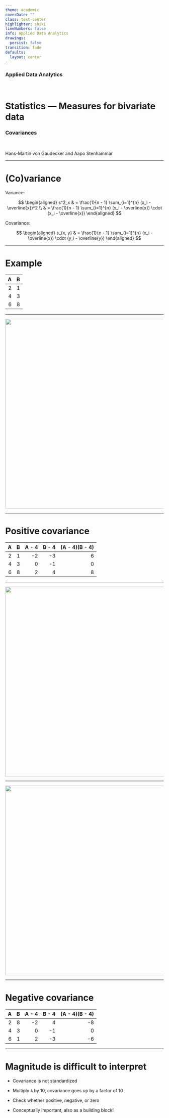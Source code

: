 ```yaml
---
theme: academic
coverDate: ""
class: text-center
highlighter: shiki
lineNumbers: false
info: Applied Data Analytics
drawings:
  persist: false
transition: fade
defaults:
  layout: center
---
```


### Applied Data Analytics

<br/>

# Statistics — Measures for bivariate data

### Covariances

<br/>

Hans-Martin von Gaudecker and Aapo Stenhammar

---

# (Co)variance

Variance:

$$
\begin{aligned}
s^2_x & = \frac{1}{n - 1} \sum_{i=1}^{n} (x_i - \overline{x})^2 \\
& = \frac{1}{n - 1} \sum_{i=1}^{n} (x_i - \overline{x}) \cdot (x_i - \overline{x})
\end{aligned}
$$

Covariance:

$$
\begin{aligned}
s_{x, y} & = \frac{1}{n - 1} \sum_{i=1}^{n} (x_i - \overline{x}) \cdot (y_i - \overline{y})
\end{aligned}
$$

---

# Example

|   A |   B |
| --: | --: |
|   2 |   1 |
|   4 |   3 |
|   6 |   8 |

---

<center>
<img src="/fig_orig.svg" width=600>
</center>

---

# Positive covariance

|   A |   B | A - 4 | B - 4 | (A - 4)(B - 4) |
| --: | --: | ----: | ----: | -------------: |
|   2 |   1 |    -2 |    -3 |              6 |
|   4 |   3 |     0 |    -1 |              0 |
|   6 |   8 |     2 |     4 |              8 |

---

<center>
<img src="/fig_orig.svg" width=600>
</center>

---

<center>
<img src="/fig_exchanged.svg" width=600>
</center>

---

# Negative covariance

|   A |   B | A - 4 | B - 4 | (A - 4)(B - 4) |
| --: | --: | ----: | ----: | -------------: |
|   2 |   8 |    -2 |     4 |             -8 |
|   4 |   3 |     0 |    -1 |              0 |
|   6 |   1 |     2 |    -3 |             -6 |

---

# Magnitude is difficult to interpret

- Covariance is not standardized

- Multiply `A` by 10, covariance goes up by a factor of 10

- Check whether positive, negative, or zero

- Conceptually important, also as a building block!

